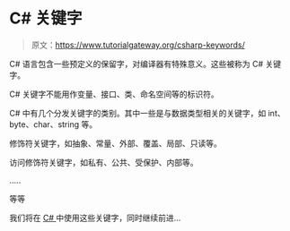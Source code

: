 # C# 关键字

> 原文：<https://www.tutorialgateway.org/csharp-keywords/>

C# 语言包含一些预定义的保留字，对编译器有特殊意义。这些被称为 C# 关键字。

C# 关键字不能用作变量、接口、类、命名空间等的标识符。

C# 中有几个分发关键字的类别。其中一些是与数据类型相关的关键字，如 int、byte、char、string 等。

修饰符关键字，如抽象、常量、外部、覆盖、局部、只读等。

访问修饰符关键字，如私有、公共、受保护、内部等。

…..

等等

我们将在 [C# ](https://www.tutorialgateway.org/csharp-tutorial/) 中使用这些关键字，同时继续前进…